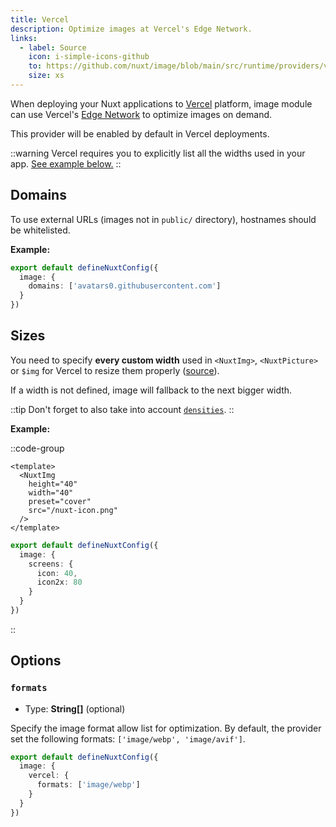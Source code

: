 ```yaml
---
title: Vercel
description: Optimize images at Vercel's Edge Network.
links:
  - label: Source
    icon: i-simple-icons-github
    to: https://github.com/nuxt/image/blob/main/src/runtime/providers/vercel.ts
    size: xs
---
```


When deploying your Nuxt applications to [Vercel](https://vercel.com) platform, image module can use Vercel's [Edge Network](https://vercel.com/docs/edge-network/overview) to optimize images on demand.

This provider will be enabled by default in Vercel deployments.

::warning
Vercel requires you to explicitly list all the widths used in your app. [See example below.](#sizes)
::

## Domains

To use external URLs (images not in `public/` directory), hostnames should be whitelisted.

**Example:**

```ts [nuxt.config.ts]
export default defineNuxtConfig({
  image: {
    domains: ['avatars0.githubusercontent.com']
  }
})
```

## Sizes

You need to specify **every custom width** used in `<NuxtImg>`, `<NuxtPicture>` or `$img` for Vercel to resize them properly ([source](https://vercel.com/docs/build-output-api/v3/configuration#api)).

If a width is not defined, image will fallback to the next bigger width.

::tip
Don't forget to also take into account [`densities`](/get-started/configuration#densities).
::

**Example:**

::code-group

```vue [index.vue]
<template>
  <NuxtImg
    height="40"
    width="40"
    preset="cover"
    src="/nuxt-icon.png"
  />
</template>
```

```ts [nuxt.config.ts]
export default defineNuxtConfig({
  image: {
    screens: {
      icon: 40,
      icon2x: 80
    }
  }
})
```

::

## Options

### `formats`

- Type: **String[]** (optional)

Specify the image format allow list for optimization.
By default, the provider set the following formats: `['image/webp', 'image/avif']`.

```ts [nuxt.config.ts]
export default defineNuxtConfig({
  image: {
    vercel: {
      formats: ['image/webp']
    }
  }
})
```